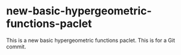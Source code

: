 # new-basic-hypergeometric-functions-paclet
This is a new basic hypergeometric functions paclet.
This is for a Git commit.